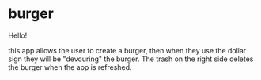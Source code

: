 # burger

Hello!

this app allows the user to create a burger, then when they use the dollar sign they will be "devouring" the burger.   The trash on the right side deletes the burger when the app is refreshed.  